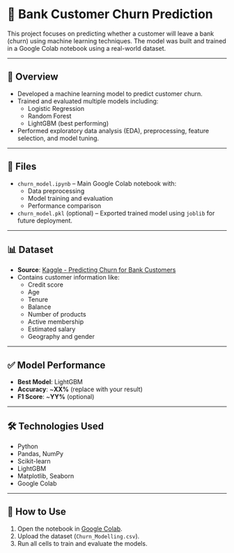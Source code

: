 # 🧠 Bank Customer Churn Prediction

This project focuses on predicting whether a customer will leave a bank (churn) using machine learning techniques. The model was built and trained in a Google Colab notebook using a real-world dataset.

---

## 📌 Overview

- Developed a machine learning model to predict customer churn.
- Trained and evaluated multiple models including:
  - Logistic Regression
  - Random Forest
  - LightGBM (best performing)
- Performed exploratory data analysis (EDA), preprocessing, feature selection, and model tuning.

---

## 📁 Files

- `churn_model.ipynb` – Main Google Colab notebook with:
  - Data preprocessing
  - Model training and evaluation
  - Performance comparison
- `churn_model.pkl` (optional) – Exported trained model using `joblib` for future deployment.

---

## 📊 Dataset

- **Source**: [Kaggle - Predicting Churn for Bank Customers](https://www.kaggle.com/datasets/adammaus/predicting-churn-for-bank-customers)
- Contains customer information like:
  - Credit score
  - Age
  - Tenure
  - Balance
  - Number of products
  - Active membership
  - Estimated salary
  - Geography and gender

---

## ✅ Model Performance

- **Best Model**: LightGBM
- **Accuracy**: ~**XX%** (replace with your result)
- **F1 Score**: ~**YY%** (optional)

---

## 🛠️ Technologies Used

- Python
- Pandas, NumPy
- Scikit-learn
- LightGBM
- Matplotlib, Seaborn
- Google Colab

---

## 🚀 How to Use

1. Open the notebook in [Google Colab](https://colab.research.google.com/).
2. Upload the dataset (`Churn_Modelling.csv`).
3. Run all cells to train and evaluate the models.
